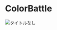 # ColorBattle

![タイトルなし](https://github.com/takehitoobaru/ColorBattle/assets/88570413/94c17eae-4709-4b48-abaa-41ff6cff1cda)
